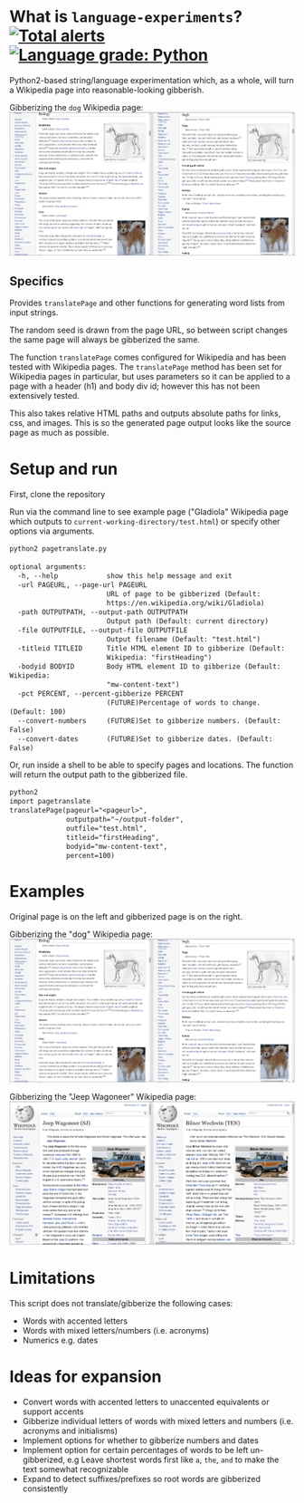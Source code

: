 # What is `language-experiments`? [![Total alerts](https://img.shields.io/lgtm/alerts/g/hillaryj/language-experiments.svg?logo=lgtm&logoWidth=18)](https://lgtm.com/projects/g/hillaryj/language-experiments/alerts/) [![Language grade: Python](https://img.shields.io/lgtm/grade/python/g/hillaryj/language-experiments.svg?logo=lgtm&logoWidth=18)](https://lgtm.com/projects/g/hillaryj/language-experiments/context:python)

Python2-based string/language experimentation which, as a whole, will turn a Wikipedia page into reasonable-looking gibberish.

Gibberizing the `dog` Wikipedia page:
![Dog turns into Sogh](https://github.com/hillaryj/language-experiments/blob/master/gibberizer-example-dog.png)

## Specifics

Provides `translatePage` and other functions for generating word lists from input strings.

The random seed is drawn from the page URL, so between script changes the same page will always be gibberized the same.

The function `translatePage` comes configured for Wikipedia and has been tested with Wikipedia pages. The `translatePage` method has been set for Wikipedia pages in particular, but uses parameters so it can be applied to a page with a header (h1) and body div id; however this has not been extensively tested.

This also takes relative HTML paths and outputs absolute paths for links, css, and images. This is so the generated page output looks like the source page as much as possible.

# Setup and run

First, clone the repository

Run via the command line to see example page ("Gladiola" Wikipedia page which outputs to `current-working-directory/test.html`) or specify other options via arguments.

    python2 pagetranslate.py

    optional arguments:
      -h, --help            show this help message and exit
      -url PAGEURL, --page-url PAGEURL
                            URL of page to be gibberized (Default:
                            https://en.wikipedia.org/wiki/Gladiola)
      -path OUTPUTPATH, --output-path OUTPUTPATH
                            Output path (Default: current directory)
      -file OUTPUTFILE, --output-file OUTPUTFILE
                            Output filename (Default: "test.html")
      -titleid TITLEID      Title HTML element ID to gibberize (Default:
                            Wikipedia: "firstHeading")
      -bodyid BODYID        Body HTML element ID to gibberize (Default: Wikipedia:
                            "mw-content-text")
      -pct PERCENT, --percent-gibberize PERCENT
                            (FUTURE)Percentage of words to change. (Default: 100)
      --convert-numbers     (FUTURE)Set to gibberize numbers. (Default: False)
      --convert-dates       (FUTURE)Set to gibberize dates. (Default: False)

Or, run inside a shell to be able to specify pages and locations. The function will return the output path to the gibberized file.

    python2
    import pagetranslate
    translatePage(pageurl="<pageurl>",
                  outputpath="~/output-folder",
                  outfile="test.html",
                  titleid="firstHeading",
                  bodyid="mw-content-text",
                  percent=100)

# Examples

Original page is on the left and gibberized page is on the right.

Gibberizing the "dog" Wikipedia page:
![Dog turns into Sogh](https://github.com/hillaryj/language-experiments/blob/master/gibberizer-example-dog.png)

Gibberizing the "Jeep Wagoneer" Wikipedia page:
![Jeep Wagoneer turns into Bilner Wechwin](https://github.com/hillaryj/language-experiments/blob/master/gibberizer-example-wagoneer.png)

# Limitations

This script does not translate/gibberize the following cases:

- Words with accented letters
- Words with mixed letters/numbers (i.e. acronyms)
- Numerics e.g. dates

# Ideas for expansion

- Convert words with accented letters to unaccented equivalents or support accents
- Gibberize individual letters of words with mixed letters and numbers (i.e. acronyms and initialisms)
- Implement options for whether to gibberize numbers and dates
- Implement option for certain percentages of words to be left un-gibberized, e.g Leave shortest words first like `a`, `the`, `and` to make the text somewhat recognizable
- Expand to detect suffixes/prefixes so root words are gibberized consistently
